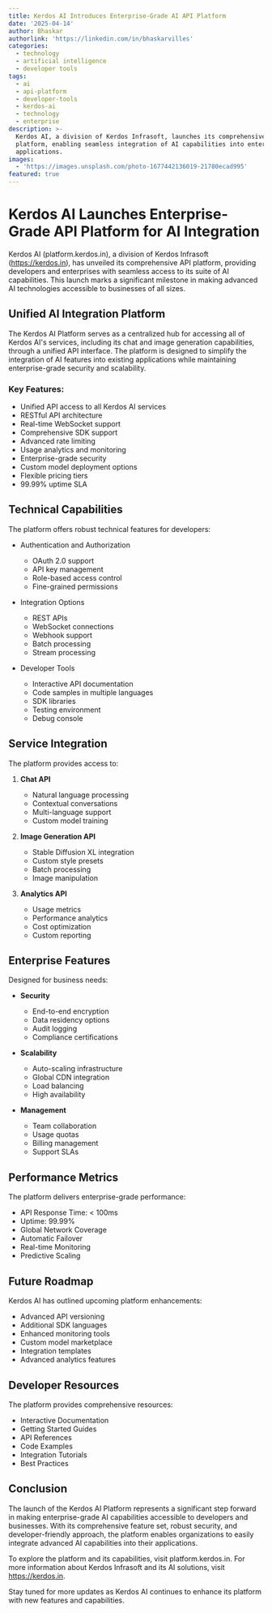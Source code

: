 ```yaml
---
title: Kerdos AI Introduces Enterprise-Grade AI API Platform
date: '2025-04-14'
author: Bhaskar
authorlink: 'https://linkedin.com/in/bhaskarvilles'
categories:
  - technology
  - artificial intelligence
  - developer tools
tags:
  - ai
  - api-platform
  - developer-tools
  - kerdos-ai
  - technology
  - enterprise
description: >-
  Kerdos AI, a division of Kerdos Infrasoft, launches its comprehensive API
  platform, enabling seamless integration of AI capabilities into enterprise
  applications.
images:
  - 'https://images.unsplash.com/photo-1677442136019-21780ecad995'
featured: true
---
```


# Kerdos AI Launches Enterprise-Grade API Platform for AI Integration

Kerdos AI (platform.kerdos.in), a division of Kerdos Infrasoft (https://kerdos.in), has unveiled its comprehensive API platform, providing developers and enterprises with seamless access to its suite of AI capabilities. This launch marks a significant milestone in making advanced AI technologies accessible to businesses of all sizes.

## Unified AI Integration Platform

The Kerdos AI Platform serves as a centralized hub for accessing all of Kerdos AI's services, including its chat and image generation capabilities, through a unified API interface. The platform is designed to simplify the integration of AI features into existing applications while maintaining enterprise-grade security and scalability.

### Key Features:

- Unified API access to all Kerdos AI services
- RESTful API architecture
- Real-time WebSocket support
- Comprehensive SDK support
- Advanced rate limiting
- Usage analytics and monitoring
- Enterprise-grade security
- Custom model deployment options
- Flexible pricing tiers
- 99.99% uptime SLA

## Technical Capabilities

The platform offers robust technical features for developers:

- Authentication and Authorization
  - OAuth 2.0 support
  - API key management
  - Role-based access control
  - Fine-grained permissions

- Integration Options
  - REST APIs
  - WebSocket connections
  - Webhook support
  - Batch processing
  - Stream processing

- Developer Tools
  - Interactive API documentation
  - Code samples in multiple languages
  - SDK libraries
  - Testing environment
  - Debug console

## Service Integration

The platform provides access to:

1. **Chat API**
   - Natural language processing
   - Contextual conversations
   - Multi-language support
   - Custom model training

2. **Image Generation API**
   - Stable Diffusion XL integration
   - Custom style presets
   - Batch processing
   - Image manipulation

3. **Analytics API**
   - Usage metrics
   - Performance analytics
   - Cost optimization
   - Custom reporting

## Enterprise Features

Designed for business needs:

- **Security**
  - End-to-end encryption
  - Data residency options
  - Audit logging
  - Compliance certifications

- **Scalability**
  - Auto-scaling infrastructure
  - Global CDN integration
  - Load balancing
  - High availability

- **Management**
  - Team collaboration
  - Usage quotas
  - Billing management
  - Support SLAs

## Performance Metrics

The platform delivers enterprise-grade performance:

- API Response Time: < 100ms
- Uptime: 99.99%
- Global Network Coverage
- Automatic Failover
- Real-time Monitoring
- Predictive Scaling

## Future Roadmap

Kerdos AI has outlined upcoming platform enhancements:

- Advanced API versioning
- Additional SDK languages
- Enhanced monitoring tools
- Custom model marketplace
- Integration templates
- Advanced analytics features

## Developer Resources

The platform provides comprehensive resources:

- Interactive Documentation
- Getting Started Guides
- API References
- Code Examples
- Integration Tutorials
- Best Practices

## Conclusion

The launch of the Kerdos AI Platform represents a significant step forward in making enterprise-grade AI capabilities accessible to developers and businesses. With its comprehensive feature set, robust security, and developer-friendly approach, the platform enables organizations to easily integrate advanced AI capabilities into their applications.

To explore the platform and its capabilities, visit platform.kerdos.in. For more information about Kerdos Infrasoft and its AI solutions, visit https://kerdos.in.

Stay tuned for more updates as Kerdos AI continues to enhance its platform with new features and capabilities. 
